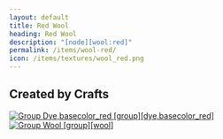 ```yaml
---
layout: default
title: Red Wool
heading: Red Wool
description: "[node][wool:red]"
permalink: /items/wool-red/
icon: /items/textures/wool_red.png
---
```



## Created by Crafts

<div class="craft">
    <div>
        <span><a href="{{site.baseurl}}/items/group_dye,basecolor_red/"><img src="{{site.baseurl}}/assets/img/items/group.png" data-toggle="tooltip" title="Group Dye,basecolor_red [group][dye,basecolor_red]"></a></span>
        <span><a href="{{site.baseurl}}/items/group_wool/"><img src="{{site.baseurl}}/assets/img/items/group.png" data-toggle="tooltip" title="Group Wool [group][wool]"></a></span>
        <span></span>
    </div>
    <div>
        <span></span>
        <span></span>
        <span></span>
    </div>
    <div>
        <span></span>
        <span></span>
        <span></span>
    </div>
</div>
